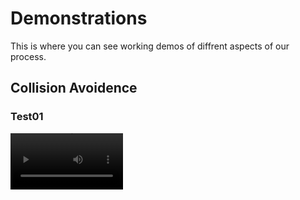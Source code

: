 # Demonstrations
This is where you can see working demos of diffrent aspects of our process.

## Collision Avoidence

### Test01
<video src='your URL here' width=180/>

### Test02
<video src='your URL here' width=180/>

## ARDU Pilot Sim

### Test01
<video src='your URL here' width=180/>

### Test02
<video src='your URL here' width=180/>
